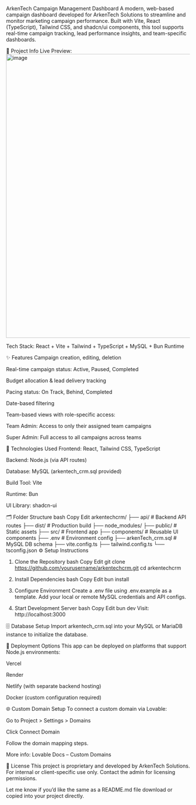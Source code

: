 ArkenTech Campaign Management Dashboard
A modern, web-based campaign dashboard developed for ArkenTech Solutions to streamline and monitor marketing campaign performance. Built with Vite, React (TypeScript), Tailwind CSS, and shadcn/ui components, this tool supports real-time campaign tracking, lead performance insights, and team-specific dashboards.

🔗 Project Info
Live Preview: <img width="1440" height="776" alt="image" src="https://github.com/user-attachments/assets/96d99c83-140d-4de6-a669-c0bd2aadd58c" />


Tech Stack: React + Vite + Tailwind + TypeScript + MySQL + Bun Runtime

✨ Features
Campaign creation, editing, deletion

Real-time campaign status: Active, Paused, Completed

Budget allocation & lead delivery tracking

Pacing status: On Track, Behind, Completed

Date-based filtering

Team-based views with role-specific access:

Team Admin: Access to only their assigned team campaigns

Super Admin: Full access to all campaigns across teams

🧱 Technologies Used
Frontend: React, Tailwind CSS, TypeScript

Backend: Node.js (via API routes)

Database: MySQL (arkentech_crm.sql provided)

Build Tool: Vite

Runtime: Bun

UI Library: shadcn-ui

🗂 Folder Structure
bash
Copy
Edit
arkentechcrm/
├── api/                   # Backend API routes
├── dist/                  # Production build
├── node_modules/
├── public/                # Static assets
├── src/                   # Frontend app
├── components/            # Reusable UI components
├── .env                   # Environment config
├── arkenTech_crm.sql      # MySQL DB schema
├── vite.config.ts
├── tailwind.config.ts
└── tsconfig.json
⚙️ Setup Instructions
1. Clone the Repository
bash
Copy
Edit
git clone https://github.com/yourusername/arkentechcrm.git
cd arkentechcrm
2. Install Dependencies
bash
Copy
Edit
bun install
3. Configure Environment
Create a .env file using .env.example as a template. Add your local or remote MySQL credentials and API configs.

4. Start Development Server
bash
Copy
Edit
bun dev
Visit: http://localhost:3000

🗄 Database Setup
Import arkentech_crm.sql into your MySQL or MariaDB instance to initialize the database.

🚀 Deployment Options
This app can be deployed on platforms that support Node.js environments:

Vercel

Render

Netlify (with separate backend hosting)

Docker (custom configuration required)

🌐 Custom Domain Setup
To connect a custom domain via Lovable:

Go to Project > Settings > Domains

Click Connect Domain

Follow the domain mapping steps.

More info: Lovable Docs – Custom Domains

📄 License
This project is proprietary and developed by ArkenTech Solutions. For internal or client-specific use only. Contact the admin for licensing permissions.

Let me know if you’d like the same as a README.md file download or copied into your project directly.
